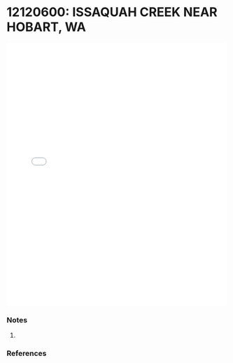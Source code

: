 # 12120600: ISSAQUAH CREEK NEAR HOBART, WA

<iframe src="/_static/stations/12120600_fdc.html" width="100%" height="600" frameborder="0"></iframe>

### Notes
1. 

### References

